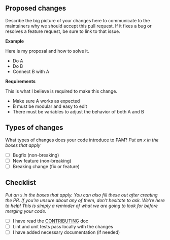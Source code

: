 ## Proposed changes

Describe the big picture of your changes here to communicate to the maintainers why we should accept this pull request. If it fixes a bug or resolves a feature request, be sure to link to that issue.

**Example**

Here is my proposal and how to solve it.

-   Do A
-   Do B
-   Connect B with A

**Requirements**

This is what I believe is required to make this change.

-   Make sure A works as expected
-   B must be modular and easy to edit
-   There must be variables to adjust the behavior of both A and B

## Types of changes

What types of changes does your code introduce to PAM?
_Put an `x` in the boxes that apply_

-   [ ] Bugfix (non-breaking)
-   [ ] New feature (non-breaking)
-   [ ] Breaking change (fix or feature)

## Checklist

_Put an `x` in the boxes that apply. You can also fill these out after creating the PR. If you're unsure about any of them, don't hesitate to ask. We're here to help! This is simply a reminder of what we are going to look for before merging your code._

-   [ ] I have read the [CONTRIBUTING](https://github.com//mrgreentech/pam/blob/master/CONTRIBUTING.md) doc
-   [ ] Lint and unit tests pass locally with the changes
-   [ ] I have added necessary documentation (if needed)
